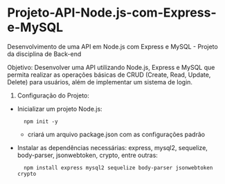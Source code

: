 # Projeto-API-Node.js-com-Express-e-MySQL
Desenvolvimento de uma API em Node.js com Express e MySQL - Projeto da disciplina de Back-end


Objetivo:
Desenvolver uma API utilizando Node.js, Express e MySQL que permita realizar as operações
básicas de CRUD (Create, Read, Update, Delete) para usuários, além de implementar um
sistema de login.


1. Configuração do Projeto:

- Inicializar um projeto Node.js:

        npm init -y

    - criará um arquivo package.json com as configurações padrão

- Instalar as dependências necessárias: express, mysql2, sequelize, body-parser,
jsonwebtoken, crypto, entre outras:
    
        npm install express mysql2 sequelize body-parser jsonwebtoken crypto

    

